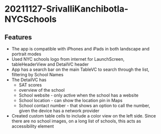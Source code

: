 # 20211127-SrivalliKanchibotla-NYCSchools

## Features
* The app is compatible with iPhones and iPads in both landscape and portrait modes
* Used NYC schools logo from internet for LaunchScreen, tableHeaderView and DetailVC header
* App has a search bar on the main TableVC to search through the list, filtering by School Names
* The DetailVC has 
  * SAT scores
  * overview of the school
  * School website - only active when the school has a website
  * School location - can show the location pin in Maps
  * School contact number - that shows an option to call the number, given the device has a network provider
* Created custom table cells to include a color view on the left side. Since there are no school images, on a long list of schools, this acts as accessibility element

